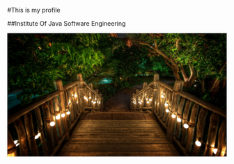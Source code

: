 #This is my profile

##Institute Of Java Software Engineering

![Image of Bridge](assets/images/eXEkiw.jpg)